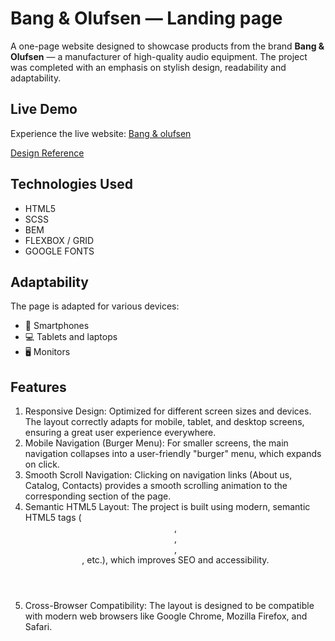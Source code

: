 # Bang & Olufsen — Landing page

A one-page website designed to showcase products from the brand **Bang & Olufsen** — a manufacturer of high-quality audio equipment. The project was completed with an emphasis on stylish design, readability and adaptability.

## Live Demo
Experience the live website: [Bang & olufsen](https://manch0ffline.github.io/bang-and-olufsen/)

[Design Reference](https://www.figma.com/design/DtkQmQ797hk0nI4KfMi2Uq/BOSE-New-Version?node-id=6817-212&t=u9YrSzKWgLo3M86X-0)

## Technologies Used
- HTML5
- SCSS
- BEM
- FLEXBOX / GRID
- GOOGLE FONTS

## Adaptability
The page is adapted for various devices:
- 📱 Smartphones
- 💻 Tablets and laptops
- 🖥️ Monitors

## Features
1. Responsive Design: Optimized for different screen sizes and devices. The layout correctly adapts for mobile, tablet, and desktop screens, ensuring a great user experience everywhere.
2. Mobile Navigation (Burger Menu): For smaller screens, the main navigation collapses into a user-friendly "burger" menu, which expands on click.
3. Smooth Scroll Navigation: Clicking on navigation links (About us, Catalog, Contacts) provides a smooth scrolling animation to the corresponding section of the page.
4. Semantic HTML5 Layout: The project is built using modern, semantic HTML5 tags (<header>, <main>, <section>, <footer>, etc.), which improves SEO and accessibility.
5. Cross-Browser Compatibility: The layout is designed to be compatible with modern web browsers like Google Chrome, Mozilla Firefox, and Safari.
